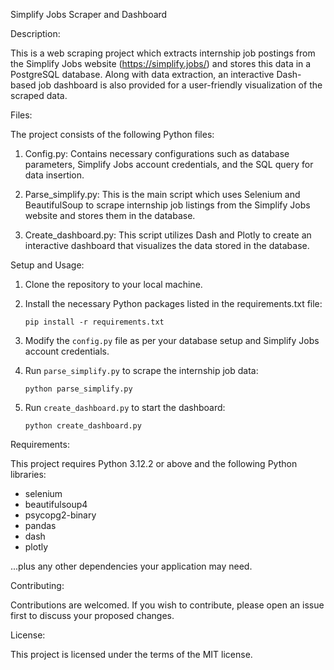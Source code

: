 Simplify Jobs Scraper and Dashboard

Description:

This is a web scraping project which extracts internship job postings from the Simplify Jobs website (https://simplify.jobs/) and stores this data in a PostgreSQL database. Along with data extraction, an interactive Dash-based job dashboard is also provided for a user-friendly visualization of the scraped data.

Files:

The project consists of the following Python files:

1. Config.py: Contains necessary configurations such as database parameters, Simplify Jobs account credentials, and the SQL query for data insertion.

2. Parse_simplify.py: This is the main script which uses Selenium and BeautifulSoup to scrape internship job listings from the Simplify Jobs website and stores them in the database.

3. Create_dashboard.py: This script utilizes Dash and Plotly to create an interactive dashboard that visualizes the data stored in the database.


Setup and Usage:

1. Clone the repository to your local machine.

2. Install the necessary Python packages listed in the requirements.txt file:
   
   ```
   pip install -r requirements.txt
   ```

3. Modify the `config.py` file as per your database setup and Simplify Jobs account credentials.

4. Run `parse_simplify.py` to scrape the internship job data:

   ```
   python parse_simplify.py
   ```

5. Run `create_dashboard.py` to start the dashboard:

   ```
   python create_dashboard.py
   ```

Requirements:

This project requires Python 3.12.2 or above and the following Python libraries:

- selenium
- beautifulsoup4
- psycopg2-binary
- pandas
- dash
- plotly

...plus any other dependencies your application may need.

Contributing:

Contributions are welcomed. If you wish to contribute, please open an issue first to discuss your proposed changes.

License:

This project is licensed under the terms of the MIT license.
